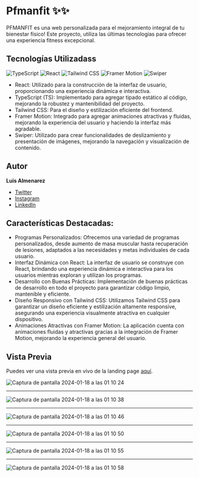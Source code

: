 # Pfmanfit ✨✨

PFMANFIT es una web personalizada para el mejoramiento integral de tu bienestar físico! Este proyecto, utiliza las últimas tecnologías para ofrecer una experiencia fitness excepcional.

## Tecnologías Utilizadass
![TypeScript](https://img.shields.io/badge/-TypeScript-3178c6?style=flat&logo=typescript&logoColor=white)
![React](https://img.shields.io/badge/-React-61dafb?style=flat&logo=react&logoColor=white)
![Tailwind CSS](https://img.shields.io/badge/-Tailwind_CSS-38b2ac?style=flat&logo=tailwind-css&logoColor=white)
![Framer Motion](https://img.shields.io/badge/-Framer_Motion-0055FF?style=flat&logo=framer&logoColor=white)
![Swiper](https://img.shields.io/badge/-Swiper-6332f6?style=flat&logo=swiper&logoColor=white)


- React: Utilizado para la construcción de la interfaz de usuario, proporcionando una experiencia dinámica e interactiva.
- TypeScript (TS): Implementado para agregar tipado estático al código, mejorando la robustez y mantenibilidad del proyecto.
- Tailwind CSS: Para el diseño y estilización eficiente del frontend.
- Framer Motion: Integrado para agregar animaciones atractivas y fluidas, mejorando la experiencia del usuario y haciendo la interfaz más agradable.
- Swiper: Utilizado para crear funcionalidades de deslizamiento y presentación de imágenes, mejorando la navegación y visualización de contenido.


## Autor

**Luis Almenarez**

- [Twitter](https://twitter.com/_luisalmenarez)
- [Instagram](https://www.instagram.com/_luisalmenarez/)
- [LinkedIn](https://www.linkedin.com/in/luisalmenarez/)

## Características Destacadas:

 - Programas Personalizados: Ofrecemos una variedad de programas personalizados, desde aumento de masa muscular hasta recuperación de lesiones, adaptados a las necesidades y metas individuales de cada usuario.
 - Interfaz Dinámica con React: La interfaz de usuario se construye con React, brindando una experiencia dinámica e interactiva para los usuarios mientras exploran y utilizan los programas.
 - Desarrollo con Buenas Prácticas: Implementación de buenas prácticas de desarrollo en todo el proyecto para garantizar código limpio, mantenible y eficiente.
 - Diseño Responsivo con Tailwind CSS: Utilizamos Tailwind CSS para garantizar un diseño eficiente y estilización altamente responsive, asegurando una experiencia visualmente atractiva en cualquier dispositivo.
 - Animaciones Atractivas con Framer Motion: La aplicación cuenta con animaciones fluidas y atractivas gracias a la integración de Framer Motion, mejorando la experiencia general del usuario.

## Vista Previa

Puedes ver una vista previa en vivo de la landing page [aquí](https://pfmanfit.vercel.app).

![Captura de pantalla 2024-01-18 a las 01 10 24](https://github.com/luisalmenarez/pfmanfit/assets/125621759/f3138607-6a94-428b-bd45-f36e43283e6e)


<hr>

![Captura de pantalla 2024-01-18 a las 01 10 38](https://github.com/luisalmenarez/pfmanfit/assets/125621759/119721ff-2997-46b6-ab38-9dc2e48efefc)

<hr>

![Captura de pantalla 2024-01-18 a las 01 10 46](https://github.com/luisalmenarez/pfmanfit/assets/125621759/452cbc57-0e7b-4e0b-962c-bd8d2d986fae)

<hr>

![Captura de pantalla 2024-01-18 a las 01 10 50](https://github.com/luisalmenarez/pfmanfit/assets/125621759/287756b5-a741-45b7-afb3-baf66a233a45)

<hr>

![Captura de pantalla 2024-01-18 a las 01 10 55](https://github.com/luisalmenarez/pfmanfit/assets/125621759/1a5d91ca-74d7-4f5d-9c7e-7254480ee29b)

<hr>

![Captura de pantalla 2024-01-18 a las 01 10 58](https://github.com/luisalmenarez/pfmanfit/assets/125621759/69bebd70-f29f-434a-865c-0786443c3c9c)

